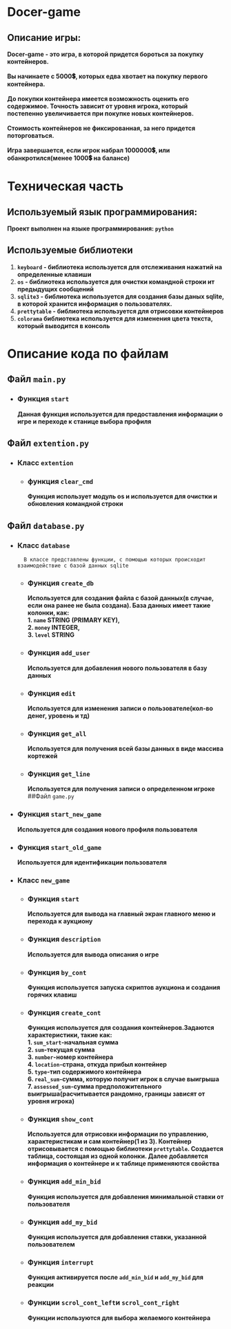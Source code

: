 # Docer-game

## Описание игры:
**Docer-game - это игра, в которой придется бороться за покупку контейнеров. <br><br>
Вы начинаете с 5000💲, которых едва хвотает на покупку первого контейнера.<br><br>
До покупки контейнера имеется возможность оценить его содержимое. Точность зависит от уровня игрока, который постепенно увеличивается при покупке новых контейнеров.<br><br>
Стоимость контейнеров не фиксированная, за него придется поторговаться.<br> <br>
Игра завершается, если игрок набрал 1000000💲, или обанкротился(менее 1000💲 на балансе)<br>**
# Техническая часть

## Используемый язык программирования:
**Проект выполнен на языке программирования: `python`**

## Используемые библиотеки
1. **`keyboard` - библиотека используется для отслеживания нажатий на определенные клавиши**
2. **`os` - библиотека используется для очистки командной строки ит предыдущих сообщений**
3. **`sqlite3` - библиотека используется для создания базы даных sqlite, в которой хранится информация о пользователях.**
4. **`prettytable` - библиотека используется для отрисовки контейнеров**
5. **`colorama` библиотека используется для изменения цвета текста, который выводится в консоль**

# Описание кода по файлам
## Файл `main.py`
- ### Функция `start`
    **Данная функция используется для предоставления информации о игре и переходе к станице выбора профиля**
## Файл `extention.py`
- ###  Класс `extention`
    - ### функция `clear_cmd`
        **Функция использует модуль os и используется для очистки и обновления командной строки**

## Файл `database.py`
- ### Класс `database`
        В классе представлены функции, с помощью которых происходит взаимодействие с базой данных sqlite
    - ### Функция `create_db`
        **Используется для создания файла с базой данных(в случае, если она ранее не была создана). База данных имеет такие колонки, как:<br>
            1. `name` STRING (PRIMARY KEY),<br>
            2. `money` INTEGER,<br>
            3. `level` STRING**
    - ### Функция `add_user`
        **Используется для добавления нового пользователя в базу данных**
    - ### Функция `edit`
        **Используется для изменения записи о пользователе(кол-во денег, уровень и тд)**
    - ### Функция `get_all`
        **Используется для получения всей базы данных в виде массива кортежей**
    - ### Функция `get_line`
        **Используется для получения записи о определенном игроке**
##Файл `game.py`
- ### Функция `start_new_game`
    **Используется для создания нового профиля пользователя**
 - ### Функция `start_old_game`
    **Используется для идентификации пользователя**
- ### Класс `new_game`
    - ### Функция `start`
        **Используется для вывода на главный экран главного меню и перехода к аукциону**
    - ### Функция `description`
        **Используется для вывода описания о игре**
    - ### Функция `by_cont`
        **Функция используется запуска скриптов аукциона и создания горячих клавиш**
    - ### Функция `create_cont`
        **Функция используется для создания контейнеров.Задаются характеристики, такие как:<br>
            1. `sum_start`-начальная сумма<br>
            2. `sum`-текущая сумма<br>
            3. `number`-номер контейнера<br>
            4. `location`-страна, откуда прибыл контейнер<br>
            5. `type`-тип содержимого контейнера<br>
            6. `real_sum`-сумма, которую получит игрок в случае выигрыша<br>
            7. `assessed_sum`-сумма предположительного выигрыша(расчитывается рандомно, границы зависят от уровня игрока)**
    - ### Функция `show_cont`
        **Используется для отрисовки информации по управлению, характеристикам и сам контейнер(1 из 3). Контейнер отрисовывается с помощью библиотеки `prettytable`. Создается таблица, состоящая из одной колонки. Далее добавляется информация о контейнере и к таблице применяются свойства**<br>
            
    - ### Функция `add_min_bid`
        **Функция используется для добавления минимальной ставки от пользователя**
    - ### Функция `add_my_bid`
        **Функция используется для добавления ставки, указанной пользователем**
    - ### Функция `interrupt`
        **Функция активируется после `add_min_bid` и `add_my_bid` для реакции**
    - ### Функции `scrol_cont_left`и `scrol_cont_right`
        **Функции используются для выбора желаемого контейнера**

    

